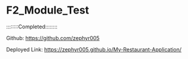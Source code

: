 # F2_Module_Test

::::::::Completed::::::::

Github: https://github.com/zephyr005

Deployed Link: https://zephyr005.github.io/My-Restaurant-Application/
